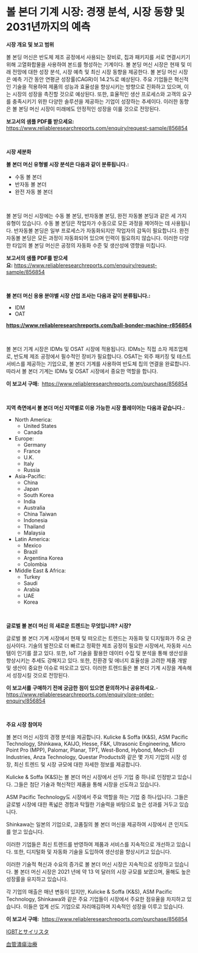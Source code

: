 <p><h1>볼 본더 기계 시장: 경쟁 분석, 시장 동향 및 2031년까지의 예측</h1></p><p><strong>시장 개요 및 보고 범위</strong></p>
<p><p>볼 본딩 머신은 반도체 제조 공정에서 사용되는 장비로, 칩과 패키지를 서로 연결시키기 위해 고열화합물을 사용하여 본드를 형성하는 기계이다. 볼 본딩 머신 시장은 현재 및 미래 전망에 대한 성장 분석, 시장 예측 및 최신 시장 동향을 제공한다. 볼 본딩 머신 시장은 예측 기간 동안 연평균 성장률(CAGR)이 14.2%로 예상된다. 주요 기업들은 혁신적인 기술을 적용하여 제품의 성능과 효율성을 향상시키는 방향으로 진화하고 있으며, 이는 시장의 성장을 촉진할 것으로 예상된다. 또한, 효율적인 생산 프로세스와 고객의 요구를 충족시키기 위한 다양한 솔루션을 제공하는 기업이 성장하는 추세이다. 이러한 동향은 볼 본딩 머신 시장이 미래에도 안정적인 성장을 이룰 것으로 전망된다.</p></p>
<p><strong>보고서의 샘플 PDF를 받으세요:</strong> <a href="https://www.reliableresearchreports.com/enquiry/request-sample/856854">https://www.reliableresearchreports.com/enquiry/request-sample/856854</a></p>
<p>&nbsp;</p>
<p><strong>시장 세분화</strong></p>
<p><strong>볼 본더 머신 유형별 시장 분석은 다음과 같이 분류됩니다.:</strong></p>
<p><ul><li>수동 볼 본더</li><li>반자동 볼 본더</li><li>완전 자동 볼 본더</li></ul></p>
<p>&nbsp;</p>
<p><p>볼 본딩 머신 시장에는 수동 볼 본딩, 반자동볼 본딩, 완전 자동볼 본딩과 같은 세 가지 유형이 있습니다. 수동 볼 본딩은 작업자가 수동으로 모든 과정을 제어하는 데 사용됩니다. 반자동볼 본딩은 일부 프로세스가 자동화되지만 작업자의 감독이 필요합니다. 완전 자동볼 본딩은 모든 과정이 자동화되어 있으며 인력이 필요하지 않습니다. 이러한 다양한 타입의 볼 본딩 머신은 공정의 자동화 수준 및 생산성에 영향을 미칩니다.</p></p>
<p><strong>보고서의 샘플 PDF를 받으세요:</strong>&nbsp;<a href="https://www.reliableresearchreports.com/enquiry/request-sample/856854">https://www.reliableresearchreports.com/enquiry/request-sample/856854</a></p>
<p>&nbsp;</p>
<p><strong> 볼 본더 머신 응용 분야별 시장 산업 조사는 다음과 같이 분류됩니다.:</strong></p>
<p><ul><li>IDM</li><li>OAT</li></ul></p>
<p><strong><a href="https://www.reliableresearchreports.com/ball-bonder-machine-r856854">https://www.reliableresearchreports.com/ball-bonder-machine-r856854</a></strong></p>
<p>&nbsp;</p>
<p><p>볼 본더 기계 시장은 IDMs 및 OSAT 시장에 적용됩니다. IDMs는 직접 소자 제조업체로, 반도체 제조 공정에서 필수적인 장비가 필요합니다. OSAT는 외주 패키징 및 테스트 서비스를 제공하는 기업으로, 볼 본더 기계를 사용하여 반도체 칩의 연결을 완료합니다. 따라서 볼 본더 기계는 IDMs 및 OSAT 시장에서 중요한 역할을 합니다.</p></p>
<p><strong>이 보고서 구매:</strong>&nbsp; <a href="https://www.reliableresearchreports.com/purchase/856854">https://www.reliableresearchreports.com/purchase/856854</a></p>
<p>&nbsp;</p>
<p><strong>지역 측면에서 볼 본더 머신 지역별로 이용 가능한 시장 플레이어는 다음과 같습니다.:</strong></p>
<p><ul>
    <li>
        North America:
        <ul>
            <li>United States</li>
            <li>Canada</li>
        </ul>
    </li>
    <li>
        Europe:
        <ul>
            <li>Germany</li>
            <li>France</li>
            <li>U.K.</li>
            <li>Italy</li>
            <li>Russia</li>
        </ul>
    </li>
    <li>
        Asia-Pacific:
        <ul>
            <li>China</li>
            <li>Japan</li>
            <li>South Korea</li>
            <li>India</li>
            <li>Australia</li>
            <li>China Taiwan</li>
            <li>Indonesia</li>
            <li>Thailand</li>
            <li>Malaysia</li>
        </ul>
    </li>
    <li>
        Latin America:
        <ul>
            <li>Mexico</li>
            <li>Brazil</li>
            <li>Argentina Korea</li>
            <li>Colombia</li>
        </ul>
    </li>
    <li>
        Middle East & Africa:
        <ul>
            <li>Turkey</li>
            <li>Saudi</li>
            <li>Arabia</li>
            <li>UAE</li>
            <li>Korea</li>
        </ul>
    </li>
    </ul></p>
<p>&nbsp;</p>
<p><strong>글로벌 볼 본더 머신 의 새로운 트렌드는 무엇입니까? 시장?</strong></p>
<p><p>글로벌 볼 본더 기계 시장에서 현재 및 떠오르는 트렌드는 자동화 및 디지털화가 주요 관심사이다. 기술의 발전으로 더 빠르고 정확한 제조 공정이 필요한 시장에서, 자동화 시스템이 인기를 끌고 있다. 또한, IoT 기술을 활용한 데이터 수집 및 분석을 통해 생산성을 향상시키는 추세도 강해지고 있다. 또한, 친환경 및 에너지 효율성을 고려한 제품 개발 및 생산이 중요한 이슈로 떠오르고 있다. 이러한 트렌드들은 볼 본더 기계 시장을 계속해서 성장시킬 것으로 전망된다.</p></p>
<p><strong>이 보고서를 구매하기 전에 궁금한 점이 있으면 문의하거나 공유하세요.</strong>- <a href="https://www.reliableresearchreports.com/enquiry/pre-order-enquiry/856854">https://www.reliableresearchreports.com/enquiry/pre-order-enquiry/856854</a></p>
<p>&nbsp;</p>
<p><strong>주요 시장 참여자</strong></p>
<p><p>볼 본더 머신 시장의 경쟁 분석을 제공합니다. Kulicke & Soffa (K&S), ASM Pacific Technology, Shinkawa, KAIJO, Hesse, F&K, Ultrasonic Engineering, Micro Point Pro (MPP), Palomar, Planar, TPT, West-Bond, Hybond, Mech-El Industries, Anza Technology, Questar Products와 같은 몇 가지 기업의 시장 성장, 최신 트렌드 및 시장 규모에 대한 자세한 정보를 제공합니다.</p><p>Kulicke & Soffa (K&S)는 볼 본더 머신 시장에서 선두 기업 중 하나로 인정받고 있습니다. 그들은 첨단 기술과 혁신적인 제품을 통해 시장을 선도하고 있습니다.</p><p>ASM Pacific Technology도 시장에서 주요 역할을 하는 기업 중 하나입니다. 그들은 글로벌 시장에 대한 폭넓은 경험과 탁월한 기술력을 바탕으로 높은 성과를 거두고 있습니다.</p><p>Shinkawa는 일본의 기업으로, 고품질의 볼 본더 머신을 제공하여 시장에서 큰 인지도를 얻고 있습니다.</p><p>이러한 기업들은 최신 트렌드를 반영하여 제품과 서비스를 지속적으로 개선하고 있습니다. 또한, 디지털화 및 자동화 기술을 도입하여 생산성을 향상시키고 있습니다.</p><p>이러한 기술적 혁신과 수요의 증가로 볼 본더 머신 시장은 지속적으로 성장하고 있습니다. 볼 본더 머신 시장은 2021 년에 약 13 억 달러의 시장 규모를 보였으며, 올해도 높은 성장률을 유지하고 있습니다.</p><p>각 기업의 매출은 매년 변동이 있지만, Kulicke & Soffa (K&S), ASM Pacific Technology, Shinkawa와 같은 주요 기업들이 시장에서 주요한 점유율을 차지하고 있습니다. 이들은 업계 선도 기업으로 자리매김하며 지속적인 성장을 이루고 있습니다.</p></p>
<p><strong>이 보고서 구매:</strong>&nbsp;&nbsp;<a href="https://www.reliableresearchreports.com/purchase/856854">https://www.reliableresearchreports.com/purchase/856854</a></p>
<p><p><a href="https://medium.com/@josuehezog2023/igbt%E3%81%8A%E3%82%88%E3%81%B3%E3%82%B5%E3%82%A4%E3%83%AA%E3%82%B9%E3%82%BF%E3%81%AE%E5%B8%82%E5%A0%B4%E5%88%86%E6%9E%90-%E3%81%9D%E3%81%AEcagr-%E5%B8%82%E5%A0%B4%E3%82%BB%E3%82%B0%E3%83%A1%E3%83%B3%E3%83%86%E3%83%BC%E3%82%B7%E3%83%A7%E3%83%B3%E3%81%8A%E3%82%88%E3%81%B3%E3%82%B0%E3%83%AD%E3%83%BC%E3%83%90%E3%83%AB%E7%94%A3%E6%A5%AD%E6%A6%82%E8%A6%81-b18c54876e88">IGBTとサイリスタ</a></p><p><a href="https://medium.com/@stevencornish04/%E8%A1%80%E7%AE%A1%E6%80%A7%E6%BD%B0%E7%98%8D%E3%81%AE%E6%B2%BB%E7%99%82%E5%B8%82%E5%A0%B4%E8%A6%8F%E6%A8%A1-%E5%B8%82%E5%A0%B4%E5%B1%95%E6%9C%9B%E3%81%A8%E5%B8%82%E5%A0%B4%E4%BA%88%E6%B8%AC-2024%E5%B9%B4%E3%81%8B%E3%82%892031%E5%B9%B4-4b4d76827936">血管潰瘍治療</a></p></p>